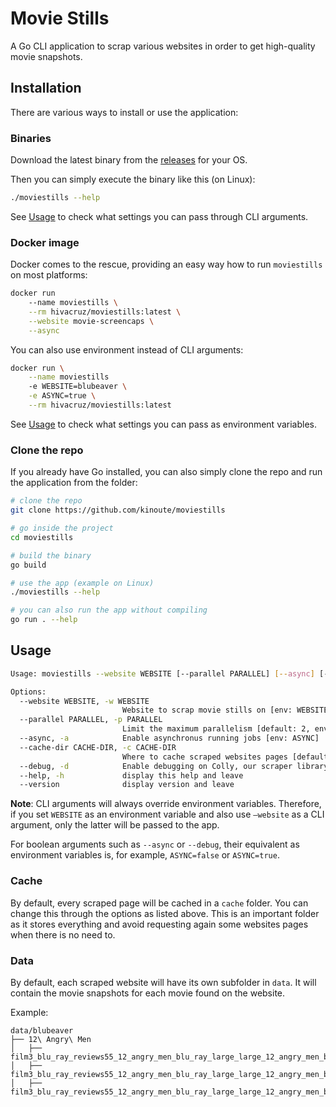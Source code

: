 # Movie Stills

A Go CLI application to scrap various websites in order to get high-quality movie snapshots.

## Installation

There are various ways to install or use the application:

### Binaries

Download the latest binary from the [releases](https://github.com/kinoute/moviestills/releases) for your OS.

Then you can simply execute the binary like this (on Linux):

```bash
./moviestills --help
```

See [Usage](#Usage) to check what settings you can pass through CLI arguments.

### Docker image

Docker comes to the rescue, providing an easy way how to run `moviestills` on most platforms:

```bash
docker run 
    --name moviestills \
    --rm hivacruz/moviestills:latest \
    --website movie-screencaps \
    --async
```

You can also use environment instead of CLI arguments:

```bash
docker run \
    --name moviestills
    -e WEBSITE=blubeaver \
    -e ASYNC=true \
    --rm hivacruz/moviestills:latest
```

See [Usage](#Usage) to check what settings you can pass as environment variables.

### Clone the repo

If you already have Go installed, you can also simply clone the repo and run the application from the folder:

```bash
# clone the repo
git clone https://github.com/kinoute/moviestills

# go inside the project
cd moviestills

# build the binary
go build

# use the app (example on Linux)
./moviestills --help

# you can also run the app without compiling
go run . --help
```

## Usage

```bash
Usage: moviestills --website WEBSITE [--parallel PARALLEL] [--async] [--cache-dir CACHE-DIR] [--debug]

Options:
  --website WEBSITE, -w WEBSITE
                         Website to scrap movie stills on [env: WEBSITE]
  --parallel PARALLEL, -p PARALLEL
                         Limit the maximum parallelism [default: 2, env: PARALLEL]
  --async, -a            Enable asynchronus running jobs [env: ASYNC]
  --cache-dir CACHE-DIR, -c CACHE-DIR
                         Where to cache scraped websites pages [default: cache, env: CACHE_DIR]
  --debug, -d            Enable debugging on Colly, our scraper library [env: DEBUG]
  --help, -h             display this help and leave
  --version              display version and leave
```

**Note**: CLI arguments will always override environment variables. Therefore, if you set `WEBSITE` as an environment variable and also use `—website` as a CLI argument, only the latter will be passed to the app.

For boolean arguments such as `--async` or `--debug`, their equivalent as environment variables is, for example, `ASYNC=false` or `ASYNC=true`.

### Cache

By default, every scraped page will be cached in a `cache` folder. You can change this through the options as listed above. This is an important folder as it stores everything and avoid requesting again some websites pages when there is no need to.

### Data

By default, each scraped website will have its own subfolder in `data`. It will contain the movie snapshots for each movie found on the website.

Example:

```shell
data/blubeaver
├── 12\ Angry\ Men
│   ├── film3_blu_ray_reviews55_12_angry_men_blu_ray_large_large_12_angry_men_blu_ray_1.jpg
│   ├── film3_blu_ray_reviews55_12_angry_men_blu_ray_large_large_12_angry_men_blu_ray_1x.jpg
│   ├── film3_blu_ray_reviews55_12_angry_men_blu_ray_large_large_12_angry_men_blu_ray_2.jpg
```
